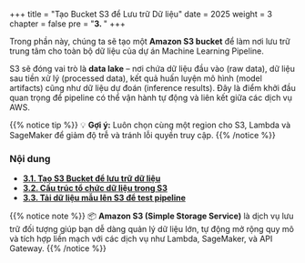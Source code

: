+++
title = "Tạo Bucket S3 để Lưu trữ Dữ liệu"
date = 2025
weight = 3
chapter = false
pre = "<b>3. </b>"
+++

Trong phần này, chúng ta sẽ tạo một **Amazon S3 bucket** để làm nơi lưu trữ trung tâm cho toàn bộ dữ liệu của dự án Machine Learning Pipeline.

S3 sẽ đóng vai trò là **data lake** – nơi chứa dữ liệu đầu vào (raw data), dữ liệu sau tiền xử lý (processed data), kết quả huấn luyện mô hình (model artifacts) cũng như dữ liệu dự đoán (inference results). Đây là điểm khởi đầu quan trọng để pipeline có thể vận hành tự động và liên kết giữa các dịch vụ AWS.

{{% notice tip %}}
💡 **Gợi ý:** Luôn chọn cùng một region cho S3, Lambda và SageMaker để giảm độ trễ và tránh lỗi quyền truy cập.
{{% /notice %}}


### Nội dung
- [**3.1. Tạo S3 Bucket để lưu trữ dữ liệu**](3.1-Create-an-Bucket-to-store-data/)
- [**3.2. Cấu trúc tổ chức dữ liệu trong S3**](3.2-Organize-Data-Structure/)
- [**3.3. Tải dữ liệu mẫu lên S3 để test pipeline**](3.3-Upload-Sample-Data/)


{{% notice note %}}
📦 **Amazon S3 (Simple Storage Service)** là dịch vụ lưu trữ đối tượng giúp bạn dễ dàng quản lý dữ liệu lớn, tự động mở rộng quy mô và tích hợp liền mạch với các dịch vụ như Lambda, SageMaker, và API Gateway.
{{% /notice %}}
